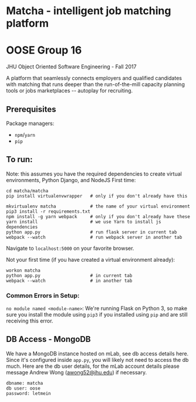 # Matcha - intelligent job matching platform
# OOSE Group 16
JHU Object Oriented Software Engineering - Fall 2017

A platform that seamlessly connects employers and qualified candidates with matching that runs deeper than the run-of-the-mill capacity planning tools or jobs marketplaces -- autoplay for recruiting.

## Prerequisites

Package managers:

- `npm`/`yarn`
- `pip`

## To run:

Note: this assumes you have the required dependencies to create virtual environments, Python Django, and NodeJS
First time:
```
cd matcha/matcha
pip install virtualenvwrapper   # only if you don't already have this

mkvirtualenv matcha             # the name of your virtual environment
pip3 install -r requirements.txt
npm install -g yarn webpack     # only if you don't already have these
yarn install                    # we use Yarn to install js dependencies
python app.py                   # run flask server in current tab
webpack --watch                 # run webpack server in another tab
```
Navigate to `localhost:5000` on your favorite browser.

Not your first time (if you have created a virtual environment already):
```
workon matcha
python app.py                   # in current tab
webpack --watch                 # in another tab
```

### Common Errors in Setup:
`no module named <module-name>`: We're running Flask on Python 3, so make sure you install the module using `pip3` if you installed using `pip` and are still receiving this error. 

## DB Access - MongoDB

We have a MongoDB instance hosted on mLab, see db access details here. Since it's configured inside `app.py`, you will likely not need to access the db much. Here are the db user details, for the mLab account details please message Andrew Wong (awong52@jhu.edu) if necessary.
```
dbname: matcha
db user: oose
password: letmein
```
